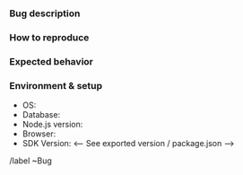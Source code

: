 <!-- Make sure that your title is descriptive! -->

### Bug description

<!-- A clear and concise description of what the bug is. -->



### How to reproduce

<!-- Use the code-snipped below or list steps to reproduce. -->



<!--
```ts
const sdk = weclapp();


```
-->

<!--
Steps to reproduce the behavior:
1. Go to '...'
2. Change '....'
3. Run '....'
4. See error
-->

### Expected behavior

<!-- A clear and concise description of what you expected to happen. -->



### Environment & setup

<!-- In which environment does the problem occur -->

- OS: <!-- e.g. Mac OS, Windows, Debian, CentOS, ... -->
- Database: <!-- PostgreSQL, MySQL, MariaDB or SQLite -->
- Node.js version: <!-- Run `node -v` to see your Node.js version -->
- Browser: <!-- See about/version -->
- SDK Version: <-- See exported version / package.json -->

/label ~Bug

